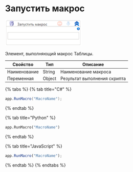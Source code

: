 # Запустить макрос

![](../../../../resources/activities/basic/myoffice/table/image-810.png)

Элемент, выполняющий макрос Таблицы.

| Свойство     | Тип    | Описание                     |
| ------------ | ------ | ---------------------------- |
| Наименование | String | Наименование макроса         |
| Переменная   | Object | Результат выполнения скрипта |

{% tabs %}
{% tab title="C#" %}
```csharp
app.RunMacro("MacroName");
```
{% endtab %}

{% tab title="Python" %}
```python
app.RunMacro("MacroName")
```
{% endtab %}

{% tab title="JavaScript" %}
```javascript
app.RunMacro("MacroName");
```
{% endtab %}
{% endtabs %}

